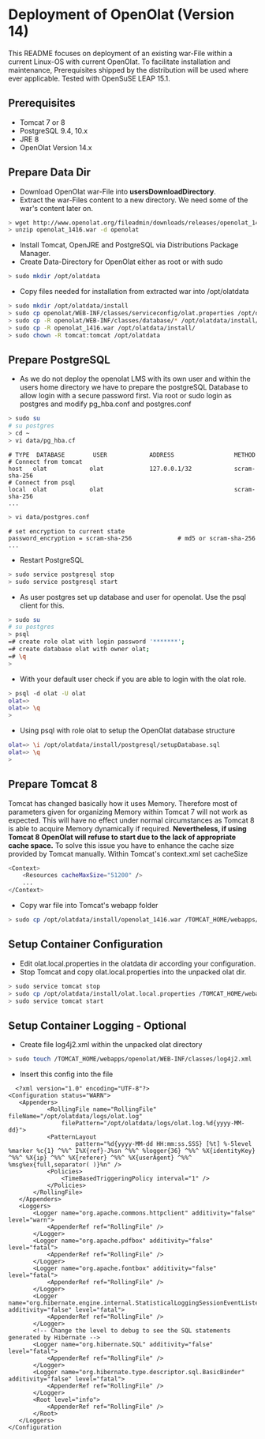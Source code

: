 # Deployment of OpenOlat (Version 14)

This README focuses on deployment of an existing war-File within a current Linux-OS with current OpenOlat. 
To facilitate installation and maintenance, Prerequisites shipped by the distribution will be used where ever applicable. 
Tested with OpenSuSE LEAP 15.1. 
   
## Prerequisites

* Tomcat 7 or 8
* PostgreSQL 9.4, 10.x
* JRE 8
* OpenOlat Version 14.x


## Prepare Data Dir

* Download OpenOlat war-File into <b>usersDownloadDirectory</b>.
* Extract the war-Files content to a new directory. We need some of the war's content later on. 

```bash 
> wget http://www.openolat.org/fileadmin/downloads/releases/openolat_1416.war
> unzip openolat_1416.war -d openolat
```
* Install Tomcat, OpenJRE and PostgreSQL via Distributions Package Manager.
* Create Data-Directory for OpenOlat either as root or with sudo

```bash 
> sudo mkdir /opt/olatdata
```

* Copy files needed for installation from extracted war into /opt/olatdata
  
```bash 
> sudo mkdir /opt/olatdata/install
> sudo cp openolat/WEB-INF/classes/serviceconfig/olat.properties /opt/olatdata/install/olat.local.properties
> sudo cp -R openolat/WEB-INF/classes/database/* /opt/olatdata/install/
> sudo cp -R openolat_1416.war /opt/olatdata/install/
> sudo chown -R tomcat:tomcat /opt/olatdata
```

## Prepare PostgreSQL

* As we do not deploy the openolat LMS with its own user and within the users home directory we have to prepare the postgreSQL Database to 
allow login with a secure password first. Via root or sudo login as postgres and modify pg_hba.conf and postgres.conf  

```bash 
> sudo su 
# su postgres
> cd ~
> vi data/pg_hba.cf
```

```
# TYPE  DATABASE        USER            ADDRESS                 METHOD
# Connect from tomcat
host   olat            olat             127.0.0.1/32            scram-sha-256
# Connect from psql
local  olat            olat                                     scram-sha-256
...
```

```bash
> vi data/postgres.conf
```
```
# set encryption to current state
password_encryption = scram-sha-256             # md5 or scram-sha-256
...
```

* Restart PostgreSQL

```bash 
> sudo service postgresql stop
> sudo service postgresql start
```
 
* As user postgres set up database and user for openolat. Use the psql client for this. 

```bash 
> sudo su 
# su postgres
> psql
=# create role olat with login password '*******';
=# create database olat with owner olat;
=# \q
>
```

* With your default user check if you are able to login with the olat role.

```bash 
> psql -d olat -U olat 
olat=>
olat=> \q
>
```

* Using psql with role olat to setup the OpenOlat database structure

```bash 
olat=> \i /opt/olatdata/install/postgresql/setupDatabase.sql
olat=> \q
>
```

## Prepare Tomcat 8

Tomcat has changed basically how it uses Memory. Therefore most of parameters given for organizing Memory within Tomcat 7 will not work as expected. This will have no effect under normal circumstances as Tomcat 8 is able to acquire Memory dynamically if required. 
<b>Nevertheless, if using Tomcat 8 OpenOlat will refuse to start due to the lack of appropriate cache space.</b> To solve this issue you have to enhance the cache size provided by Tomcat manually. Within Tomcat's context.xml set cacheSize

```bash 
<Context>
    <Resources cacheMaxSize="51200" />
	...
</Context>
```

* Copy war file into Tomcat's webapp folder

```bash 
> sudo cp /opt/olatdata/install/openolat_1416.war /TOMCAT_HOME/webapps/openolat.war
```

 
## Setup Container Configuration  

* Edit olat.local.properties in the olatdata dir according your configuration. 
* Stop Tomcat and copy olat.local.properties into the unpacked olat dir.

```bash 
> sudo service tomcat stop
> sudo cp /opt/olatdata/install/olat.local.properties /TOMCAT_HOME/webapps/openolat/WEB-INF/classes/olat.local.properties
> sudo service tomcat start
```
  
## Setup Container Logging - Optional

* Create file log4j2.xml within the unpacked olat directory

```bash 
> sudo touch /TOMCAT_HOME/webapps/openolat/WEB-INF/classes/log4j2.xml
```

* Insert this config into the file

```
  <?xml version="1.0" encoding="UTF-8"?>
<Configuration status="WARN">
   <Appenders>
           <RollingFile name="RollingFile" fileName="/opt/olatdata/logs/olat.log"
               filePattern="/opt/olatdata/logs/olat.log.%d{yyyy-MM-dd}">
           <PatternLayout
                   pattern="%d{yyyy-MM-dd HH:mm:ss.SSS} [%t] %-5level %marker %c{1} ^%%^ I%X{ref}-J%sn ^%%^ %logger{36} ^%%^ %X{identityKey} ^%%^ %X{ip} ^%%^ %X{referer} ^%%^ %X{userAgent} ^%%^ %msg%ex{full,separator( )}%n" />
           <Policies>
               <TimeBasedTriggeringPolicy interval="1" />
           </Policies>
       </RollingFile>
   </Appenders>
   <Loggers>
       <Logger name="org.apache.commons.httpclient" additivity="false" level="warn">
           <AppenderRef ref="RollingFile" />
       </Logger>
       <Logger name="org.apache.pdfbox" additivity="false" level="fatal">
           <AppenderRef ref="RollingFile" />
       </Logger>
       <Logger name="org.apache.fontbox" additivity="false" level="fatal">
           <AppenderRef ref="RollingFile" />
       </Logger>
       <Logger name="org.hibernate.engine.internal.StatisticalLoggingSessionEventListener" additivity="false" level="fatal">
           <AppenderRef ref="RollingFile" />
       </Logger>
       <!-- Change the level to debug to see the SQL statements generated by Hibernate -->
       <Logger name="org.hibernate.SQL" additivity="false" level="fatal">
           <AppenderRef ref="RollingFile" />
       </Logger>
       <Logger name="org.hibernate.type.descriptor.sql.BasicBinder" additivity="false" level="fatal">
           <AppenderRef ref="RollingFile" />
       </Logger>
       <Root level="info">
           <AppenderRef ref="RollingFile" />
       </Root>
   </Loggers>
</Configuration
```